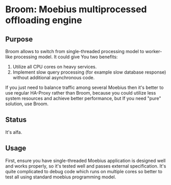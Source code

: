 # Broom: Moebius multiprocessed offloading engine

## Purpose

Broom allows to switch from single-threaded processing model to worker-like processing model. It could give You two benefits:

1. Utilize all CPU cores on heavy services.
2. Implement slow query processing (for example slow database response) without additional asynchronous code.

If you just need to balance traffic among several Moebius then it's better to use regular HA-Proxy rather than Broom, because you could utilize less system resources and achieve better performance, but If you need "pure" solution, use Broom.

## Status

It's alfa.

## Usage

First, ensure you have single-threaded Moebius application is designed well and works properly, so it's tested well and passes external specification. It's quite complicated to debug code which runs on multiple cores so better to test all using standard moebius programming model. 


